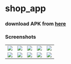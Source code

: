 # shop_app

### download APK from [here](https://drive.google.com/file/d/1ytiWx_zLDQEuqC_Ueta6n9ZX7dxO_wnw/view?usp=sharing)




### Screenshots
<table align="center">
        <tr>
          <td><img src = "https://user-images.githubusercontent.com/5574608/123477549-81249580-d5fe-11eb-9aae-48082b3cae0d.jpg" ></td>
          <td><img src = "https://user-images.githubusercontent.com/5574608/123477554-8255c280-d5fe-11eb-969d-ea01fe3778f2.jpg" ></td>
          <td><img src = "https://user-images.githubusercontent.com/5574608/123511939-c4c1e280-d684-11eb-85d7-fddff48d579b.jpg" ></td>
          <td><img src = "https://user-images.githubusercontent.com/5574608/123511943-c68ba600-d684-11eb-9209-fbf3a426195d.jpg" ></td>
          <td><img src = "https://user-images.githubusercontent.com/5574608/123477563-841f8600-d5fe-11eb-842f-deeb9b06e656.jpg" ></td>
        </tr>
      <tr>
        <td><img src = "https://user-images.githubusercontent.com/5574608/123477564-841f8600-d5fe-11eb-8666-3c2b94843118.jpg" ></td>
        <td><img src = "https://user-images.githubusercontent.com/5574608/123477566-84b81c80-d5fe-11eb-83a5-d7d8cdc79bf4.jpg" ></td>
        <td><img src = "https://user-images.githubusercontent.com/5574608/123477569-85e94980-d5fe-11eb-9b55-952ace3f0eb1.jpg" ></td>
        <td><img src = "https://user-images.githubusercontent.com/5574608/123479726-a49d0f80-d601-11eb-9d32-37cf2441accd.jpg" ></td>      
        <td><img src = "https://user-images.githubusercontent.com/5574608/123479729-a666d300-d601-11eb-9781-ca35fbdd7fe0.jpg" ></td> 
      </tr>
</table> 



